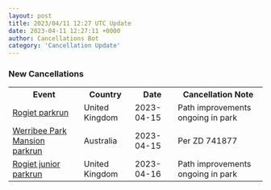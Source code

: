 ```yaml
---
layout: post
title: 2023/04/11 12:27 UTC Update
date: 2023-04-11 12:27:11 +0000
author: Cancellations Bot
category: 'Cancellation Update'
---
```


<h3>New Cancellations</h3>
<div class='hscrollable'>
<table style='width: 100%'>
    <tr>
        <th>Event</th>
        <th>Country</th>
        <th>Date</th>
        <th>Cancellation Note</th>
    </tr>
    <tr>
        <td><a href="https://www.parkrun.org.uk/rogiet">Rogiet parkrun</a></td>
        <td>United Kingdom</td>
        <td>2023-04-15</td>
        <td>Path improvements ongoing in park</td>
    </tr>
    <tr>
        <td><a href="https://www.parkrun.com.au/werribeeparkmansion">Werribee Park Mansion parkrun</a></td>
        <td>Australia</td>
        <td>2023-04-15</td>
        <td>Per ZD 741877</td>
    </tr>
    <tr>
        <td><a href="https://www.parkrun.org.uk/rogiet-juniors">Rogiet junior parkrun</a></td>
        <td>United Kingdom</td>
        <td>2023-04-16</td>
        <td>Path improvements ongoing in park</td>
    </tr>
</table>
</div>

